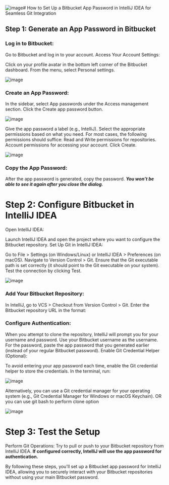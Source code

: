 ![image](https://github.com/user-attachments/assets/125e84cc-1498-4b7e-b3a4-1ad3f27fa671)# How to Set Up a Bitbucket App Password in IntelliJ IDEA for Seamless Git Integration

## Step 1: Generate an App Password in Bitbucket
### Log in to Bitbucket:

Go to Bitbucket and log in to your account.
Access Your Account Settings:

Click on your profile avatar in the bottom left corner of the Bitbucket dashboard.
From the menu, select Personal settings.

![image](https://github.com/user-attachments/assets/0bbd665f-2df3-484f-9a9e-fc4e63a4e874)

### Create an App Password:

In the sidebar, select App passwords under the Access management section.
Click the Create app password button.

![image](https://github.com/user-attachments/assets/8fe79c2f-3240-4571-b907-42018ff60f04)

Give the app password a label (e.g., IntelliJ).
Select the appropriate permissions based on what you need. For most cases, the following permissions should suffice:
Read and Write permissions for repositories.
Account permissions for accessing your account.
Click Create.

![image](https://github.com/user-attachments/assets/fd8b0e54-2936-4a4d-a171-3a149069fffc)

### Copy the App Password:

After the app password is generated, copy the password. ***You won’t be able to see it again after you close the dialog.***

# Step 2: Configure Bitbucket in IntelliJ IDEA
Open IntelliJ IDEA:

Launch IntelliJ IDEA and open the project where you want to configure the Bitbucket repository.
Set Up Git in IntelliJ IDEA:

Go to File > Settings (on Windows/Linux) or IntelliJ IDEA > Preferences (on macOS).
Navigate to Version Control > Git.
Ensure that the Git executable path is set correctly (it should point to the Git executable on your system).
Test the connection by clicking Test.

![image](https://github.com/user-attachments/assets/5279ac46-0e1f-41d4-9104-fbf3c364ecb8)

### Add Your Bitbucket Repository:

In IntelliJ, go to VCS > Checkout from Version Control > Git.
Enter the Bitbucket repository URL in the format:

### Configure Authentication:

When you attempt to clone the repository, IntelliJ will prompt you for your username and password.
Use your Bitbucket username as the username.
For the password, paste the app password that you generated earlier (instead of your regular Bitbucket password).
Enable Git Credential Helper (Optional):

To avoid entering your app password each time, enable the Git credential helper to store the credentials.
In the terminal, run:

![image](https://github.com/user-attachments/assets/1cb4b6b4-41ed-43f6-9e6e-524c2e31d871)

Alternatively, you can use a Git credential manager for your operating system (e.g., Git Credential Manager for Windows or macOS Keychain).
OR
you can use git bash to perform clone option 

![image](https://github.com/user-attachments/assets/79ad3c96-9f2c-4269-9238-b32d4cb6fb7f)

# Step 3: Test the Setup
Perform Git Operations:
Try to pull or push to your Bitbucket repository from IntelliJ IDEA.
**If configured correctly, IntelliJ will use the app password for authentication.**

By following these steps, you'll set up a Bitbucket app password for IntelliJ IDEA, allowing you to securely interact with your Bitbucket repositories without using your main Bitbucket password.
